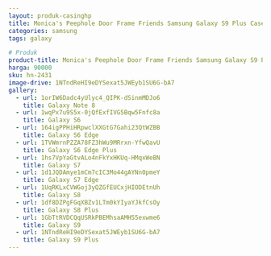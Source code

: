 ```yaml
---
layout: produk-casinghp
title: Monica's Peephole Door Frame Friends Samsung Galaxy S9 Plus Case
categories: samsung
tags: galaxy

# Produk
product-title: Monica's Peephole Door Frame Friends Samsung Galaxy S9 Plus Case
harga: 90000
sku: hn-2431
image-drive: 1NTndReHI9eDYSexat5JWEyb1SU6G-bA7
gallery:
  - url: 1orIW6Dadc4yUlyc4_QIPK-dSinmMDJo6
    title: Galaxy Note 8
  - url: 1wqPx7u9S5x-0jQfExfIVG5Bqw5Fnfc8a
    title: Galaxy S6
  - url: 164igPPHiHRpwclXXGtG7Gahi23QtWZBB
    title: Galaxy S6 Edge
  - url: 1TVWmrnPZZA78FZ3hWu9MRrxn-YfwQavU
    title: Galaxy S6 Edge Plus
  - url: 1hs7VpYaGtvALo4nFkYxHKUq-HMqxWeBN
    title: Galaxy S7
  - url: 1d1JQDAmye1mCm7cIC3Mo44gAYNn0pmeY
    title: Galaxy S7 Edge
  - url: 1UqRKLxCVWGoj3yQZGfEUCxjHIODEtnUh
    title: Galaxy S8
  - url: 1df8DZPgFGqXBZv1LTm0kYIyaYJkfCsOy
    title: Galaxy S8 Plus
  - url: 1GbTtRVDCQqUSRkPBEMhsaAMH55exwme6
    title: Galaxy S9
  - url: 1NTndReHI9eDYSexat5JWEyb1SU6G-bA7
    title: Galaxy S9 Plus
---
```

